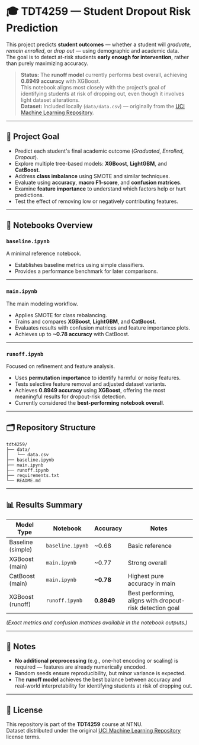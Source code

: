 # 🎓 TDT4259 — Student Dropout Risk Prediction

This project predicts **student outcomes** — whether a student will *graduate*, *remain enrolled*, or *drop out* — using demographic and academic data.  
The goal is to detect at-risk students **early enough for intervention**, rather than purely maximizing accuracy.

> **Status:** The **runoff model** currently performs best overall, achieving **0.8949 accuracy** with XGBoost.  
> This notebook aligns most closely with the project’s goal of identifying students at risk of dropping out, even though it involves light dataset alterations.  
> **Dataset:** Included locally (`data/data.csv`) — originally from the [UCI Machine Learning Repository](https://archive-beta.ics.uci.edu/dataset/697/).

---

## 🧠 Project Goal

- Predict each student's final academic outcome (*Graduated*, *Enrolled*, *Dropout*).  
- Explore multiple tree-based models: **XGBoost**, **LightGBM**, and **CatBoost**.  
- Address **class imbalance** using SMOTE and similar techniques.  
- Evaluate using **accuracy**, **macro F1-score**, and **confusion matrices**.  
- Examine **feature importance** to understand which factors help or hurt predictions.  
- Test the effect of removing low or negatively contributing features.

---

## 📓 Notebooks Overview

### `baseline.ipynb`
A minimal reference notebook.
- Establishes baseline metrics using simple classifiers.  
- Provides a performance benchmark for later comparisons.

---

### `main.ipynb`
The main modeling workflow.
- Applies SMOTE for class rebalancing.  
- Trains and compares **XGBoost**, **LightGBM**, and **CatBoost**.  
- Evaluates results with confusion matrices and feature importance plots.  
- Achieves up to **~0.78 accuracy** with CatBoost.

---

### `runoff.ipynb`
Focused on refinement and feature analysis.
- Uses **permutation importance** to identify harmful or noisy features.  
- Tests selective feature removal and adjusted dataset variants.  
- Achieves **0.8949 accuracy** using **XGBoost**, offering the most meaningful results for dropout-risk detection.  
- Currently considered the **best-performing notebook overall**.

---

## 🗂️ Repository Structure

```text
tdt4259/
├── data/
│   └── data.csv
├── baseline.ipynb
├── main.ipynb
├── runoff.ipynb
├── requirements.txt
└── README.md
```

---

## 📊 Results Summary

| Model Type | Notebook | Accuracy | Notes |
|-------------|-----------|-----------|--------|
| Baseline (simple) | `baseline.ipynb` | ~0.68 | Basic reference |
| XGBoost (main) | `main.ipynb` | ~0.77 | Strong overall |
| CatBoost (main) | `main.ipynb` | **~0.78** | Highest pure accuracy in main |
| XGBoost (runoff) | `runoff.ipynb` | **0.8949** | Best performing, aligns with dropout-risk detection goal |

*(Exact metrics and confusion matrices available in the notebook outputs.)*

---

## 📌 Notes

- **No additional preprocessing** (e.g., one-hot encoding or scaling) is required — features are already numerically encoded.  
- Random seeds ensure reproducibility, but minor variance is expected.  
- The **runoff model** achieves the best balance between accuracy and real-world interpretability for identifying students at risk of dropping out.

---

## 📄 License

This repository is part of the **TDT4259** course at NTNU.  
Dataset distributed under the original [UCI Machine Learning Repository](https://archive-beta.ics.uci.edu/dataset/697/) license terms.
